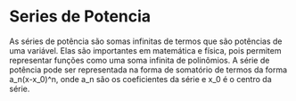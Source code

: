 # Series de Potencia
As séries de potência são somas infinitas de termos que são potências de uma variável. Elas são importantes em matemática e física, pois permitem representar funções como uma soma infinita de polinômios. A série de potência pode ser representada na forma de somatório de termos da forma a_n(x-x_0)^n, onde a_n são os coeficientes da série e x_0 é o centro da série.

